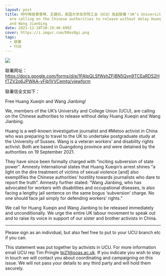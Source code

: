 ```yaml
---
layout: post
title: 呼吁释放黄雪琴、王建兵，英国大学及学院工会（UCU）发起联署！UK’s University and College Union (UCU),
  are calling on the Chinese authorities to release without delay Huang Xueqin
  and Wang Jianbing
date: 2021-12-18T10:19:40.690Z
cover: https://i.imgur.com/D0osDgi.png
tags:
  - 联署
  - 行动
---
```

![](https://i.imgur.com/D0osDgi.png)

联署网址：https://docs.google.com/forms/d/e/1FAIpQLSfWshZFjBN5Qyn9TCEaRDS2HfTZV2o6JPWAA-vFjb1VVCemtg/viewform

联署信全文如下：

Free Huang Xueqin and Wang Jianbing!

We, members of the UK’s University and College Union (UCU), are calling on the Chinese authorities to release without delay Huang Xueqin and Wang Jianbing.

Huang is a well-known investigative journalist and #Metoo activist in China who was preparing to travel to the UK to undertake postgraduate study at the University of Sussex. Wang is a veteran workers’ and disability rights activist. Both are based in Guangdong province and were detained by the authorities on 19 September 2021. 

They have since been formally charged with “inciting subversion of state power”. Amnesty International states that Huang Xueqin’s arrest shines “a light on the dire treatment of victims of sexual violence [and] also exemplifies the Chinese authorities’ hostility towards journalists who dare to report the truth”. Amnesty further stated: “Wang Jianbing, who has advocated for workers with disabilities and occupational diseases, is also facing a lengthy jail sentence on the same bogus ‘subversion’ charge. No one should face jail simply for defending workers’ rights.”

We call for Huang Xueqin and Wang Jianbing to be released immediately and unconditionally. We urge the entire UK labour movement to speak out and to raise its voice in support of our sister and brother activists in China.

***

Please sign as an individual, but also feel free to put to your UCU branch etc if you can.

This statement was put together by activists in UCU. For more information email UCU rep Tim Pringle tp21@soas.ac.uk. If you indicate you wish to stay in touch we will contact you about coordinating and campaigning on this issue. We will not pass your details to any third party and will hold them securely.